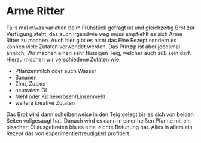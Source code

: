 # Arme Ritter

Falls mal etwas variation beim Frühstück gefragt ist und gleichzeitig Brot zur Verfügung steht, das auch irgendwie weg muss empfiehlt es sich Arme Ritter zu machen.
Auch hier gibt es nicht das Eine Rezept sondern es können viele Zutaten verwendet werden. Das Prinzip ist aber jedesmal ähnlich; Wir machen einen sehr flüssigen Teig, welcher auch süß sein darf. Hierzu mischen wir verschiedene Zutaten wie:

* Pflanzenmilch oder auch Wasser
* Bananen
* Zimt, Zucker
* neutralem Öl
* Mehl oder Kichererbsen/Linsenmehl
* weitere kreative Zutaten

Das Brot wird dann scheibenweise in den Teig gelegt bis es sich von beiden Seiten vollgesaugt hat. Danach wird es dann in einer heißen Pfanne mit ein bisschen Öl ausgebraten bis es eine leichte Bräunung hat. 
Alles in allem ein Rezept das von experimentierfreudigkeit profitiert.

<!-- Bild von einem Armen Ritter,  Don Quijote oder einem Toas oder so
